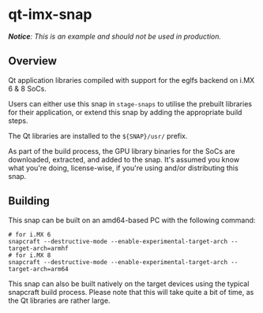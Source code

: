 # qt-imx-snap

***Notice**: This is an example and should not be used in production.*

## Overview

Qt application libraries compiled with support for the eglfs backend on i.MX 6 & 8 SoCs.

Users can either use this snap in `stage-snaps` to utilise the prebuilt libraries for their application, or extend this snap by adding the appropriate build steps.

The Qt libraries are installed to the `${SNAP}/usr/` prefix.

As part of the build process, the GPU library binaries for the SoCs are downloaded, extracted, and added to the snap. It's assumed you know what you're doing, license-wise, if you're using and/or distributing this snap.

## Building

This snap can be built on an amd64-based PC with the following command:

    # for i.MX 6
    snapcraft --destructive-mode --enable-experimental-target-arch --target-arch=armhf
    # for i.MX 8
    snapcraft --destructive-mode --enable-experimental-target-arch --target-arch=arm64

This snap can also be built natively on the target devices using the typical snapcraft build process. Please note that this will take quite a bit of time, as the Qt libraries are rather large.
